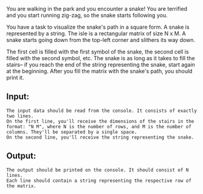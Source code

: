 You are walking in the park and you encounter a snake! You are terrified and you start running zig-zag, so the snake starts following you. 

You have a task to visualize the snake's path in a square form. A snake is represented by a string. The isle is a rectangular matrix of size N x M. A snake starts going down from the top-left corner and slithers its way down.

The first cell is filled with the first symbol of the snake, the second cell is filled with the second symbol, etc. The snake is as long as it takes to fill the stairs– if you reach the end of the string representing the snake, start again at the beginning. After you fill the matrix with the snake's path, you should print it.

## Input:

	The input data should be read from the console. It consists of exactly two lines.
	On the first line, you'll receive the dimensions of the stairs in the format: "N M", where N is the number of rows, and M is the number of columns. They'll be separated by a single space.
	On the second line, you'll receive the string representing the snake.

## Output:

	The output should be printed on the console. It should consist of N lines.
	Each line should contain a string representing the respective row of the matrix.
